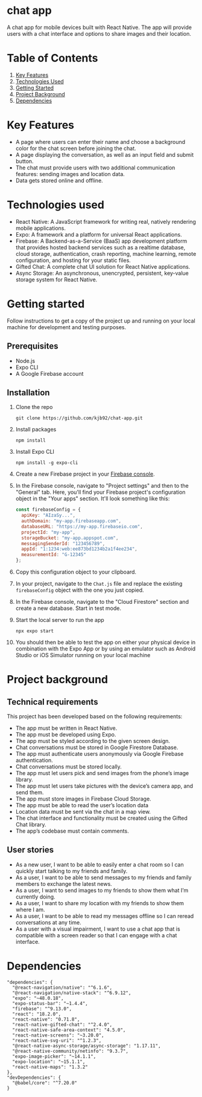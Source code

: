 # chat app

A chat app for mobile devices built with React Native. The app will
provide users with a chat interface and options to share images and their
location.

# Table of Contents

1. [Key Features](#key-features)
2. [Technologies Used](#technologies-used)
3. [Getting Started](#getting-started)
4. [Project Background](#project-background)
5. [Dependencies](#dependencies)

# Key Features
- A page where users can enter their name and choose a background color for the chat screen
before joining the chat.
- A page displaying the conversation, as well as an input field and submit button.
- The chat must provide users with two additional communication features: sending images
and location data.
- Data gets stored online and offline.

# Technologies used

- React Native: A JavaScript framework for writing real, natively rendering mobile applications.
- Expo: A framework and a platform for universal React applications.
- Firebase: A Backend-as-a-Service (BaaS) app development platform that provides hosted backend services such as a realtime database, cloud storage, authentication, crash reporting, machine learning, remote configuration, and hosting for your static files.
- Gifted Chat: A complete chat UI solution for React Native applications.
- Async Storage: An asynchronous, unencrypted, persistent, key-value storage system for React Native.

# Getting started

Follow instructions to get a copy of the project up and running on your local machine for development and testing purposes.

## Prerequisites

- Node.js
- Expo CLI
- A Google Firebase account

## Installation

1. Clone the repo
   ```
   git clone https://github.com/kjb92/chat-app.git
   ```
2. Install packages
   ```
   npm install
   ```
3. Install Expo CLI
   ```
   npm install -g expo-cli
   ```
4. Create a new Firebase project in your [Firebase console](https://console.firebase.google.com/). 

5. In the Firebase console, navigate to "Project settings" and then to the "General" tab. Here, you'll find your Firebase project's configuration object in the "Your apps" section. It'll look something like this:

   ```javascript
   const firebaseConfig = {
     apiKey: "AIzaSy...",
     authDomain: "my-app.firebaseapp.com",
     databaseURL: "https://my-app.firebaseio.com",
     projectId: "my-app",
     storageBucket: "my-app.appspot.com",
     messagingSenderId: "123456789",
     appId: "1:1234:web:ee873bd1234b2a1f4ee234",
     measurementId: "G-12345"
   };
   ```
   
6. Copy this configuration object to your clipboard.

7. In your project, navigate to the `Chat.js` file and replace the existing `firebaseConfig` object with the one you just copied.

8. In the Firebase console, navigate to the "Cloud Firestore" section and create a new database. Start in test mode.

9. Start the local server to run the app
   ```
   npx expo start
   ```

10. You should then be able to test the app on either your physical device in combination with the Expo App or by using an emulator such as Android Studio or iOS Simulator running on your local machine

# Project background

## Technical requirements
This project has been developed based on the following requirements: 

- The app must be written in React Native.
- The app must be developed using Expo.
- The app must be styled according to the given screen design.
- Chat conversations must be stored in Google Firestore Database.
- The app must authenticate users anonymously via Google Firebase authentication.
- Chat conversations must be stored locally.
- The app must let users pick and send images from the phone’s image library.
- The app must let users take pictures with the device’s camera app, and send them.
- The app must store images in Firebase Cloud Storage.
- The app must be able to read the user’s location data
- Location data must be sent via the chat in a map view.
- The chat interface and functionality must be created using the Gifted Chat library.
- The app’s codebase must contain comments.

## User stories

- As a new user, I want to be able to easily enter a chat room so I can quickly start talking to my friends and family.
- As a user, I want to be able to send messages to my friends and family members to exchange the latest news.
- As a user, I want to send images to my friends to show them what I’m currently doing.
- As a user, I want to share my location with my friends to show them where I am.
- As a user, I want to be able to read my messages offline so I can reread conversations at any time.
- As a user with a visual impairment, I want to use a chat app that is compatible with a screen reader so that I can engage with a chat interface.



# Dependencies
```
"dependencies": {
  "@react-navigation/native": "^6.1.6",
  "@react-navigation/native-stack": "^6.9.12",
  "expo": "~48.0.18",
  "expo-status-bar": "~1.4.4",
  "firebase": "^9.13.0",
  "react": "18.2.0",
  "react-native": "0.71.8",
  "react-native-gifted-chat": "^2.4.0",
  "react-native-safe-area-context": "4.5.0",
  "react-native-screens": "~3.20.0",
  "react-native-svg-uri": "^1.2.3",
  "@react-native-async-storage/async-storage": "1.17.11",
  "@react-native-community/netinfo": "9.3.7",
  "expo-image-picker": "~14.1.1",
  "expo-location": "~15.1.1",
  "react-native-maps": "1.3.2"
},
"devDependencies": {
  "@babel/core": "^7.20.0"
}
```